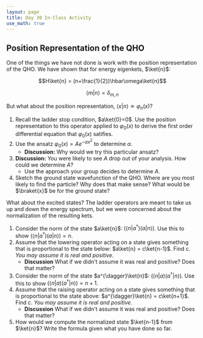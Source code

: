 ```yaml
---
layout: page
title: Day 30 In-Class Activity
use_math: true
---
```


## Position Representation of the QHO

One of the things we have not done is work with the position representation of the QHO. We have shown that for energy eigenkets, $\ket{n}$:

$$H\ket{n} = (n+\frac{1}{2})\hbar\omega\ket{n}$$

$$\langle m \vert n \rangle = \delta_{m,n}$$

But what about the position representation, $\langle x\vert n \rangle \doteq \varphi_n(x)$?

1. Recall the ladder stop condition, $a\ket{0}=0$. Use the position representation to this operator applied to $\varphi_0(x)$ to derive the first order differential equation that $\varphi_0(x)$ satifies.
2. Use the ansatz $\varphi_0(x) = A e^{-\alpha x^2}$ to determine $\alpha$.
   - **Discussion:** Why would we try this particular ansatz?
3. **Discussion:** You were likely to see $A$ drop out of your analysis. How could we determine $A$?
   - Use the approach your group decides to determine $A$.
4. Sketch the ground state wavefunction of the QHO. Where are you most likely to find the particle? Why does that make sense? What would be $\braket{x}$ be for the ground state?

What about the excited states? The ladder operators are meant to take us up and down the energy spectrum, but we were concerned about the normalization of the resulting kets.

1. Consider the norm of the state $a\ket{n}$: $(\langle n \vert a^{\dagger})(a \vert {n}\rangle)$. Use this to show $(\langle n \vert a^{\dagger})(a \vert {n}\rangle) = n$.
2. Assume that the lowering operator acting on a state gives something that is proportional to the state below: $a\ket{n} = c\ket{n-1}$. Find $c$. *You may assume it is real and positive.*
   - **Discussion** What if we didn't assume it was real and positive? Does that matter?
3. Consider the norm of the state $a^{\dagger}\ket{n}$: $(\langle n \vert a)(a^{\dagger} \vert {n}\rangle)$. Use this to show $(\langle n \vert a)(a^{\dagger} \vert {n}\rangle) = n+1$.
2. Assume that the raising operator acting on a state gives something that is proportional to the state above: $a^{\dagger}\ket{n} = c\ket{n+1}$. Find $c$. *You may assume it is real and positive.*
   - **Discussion** What if we didn't assume it was real and positive? Does that matter?
3. How would we compute the normalized state $\ket{n-1}$ from $\ket{n}$? Write the formula given what you have done so far.
